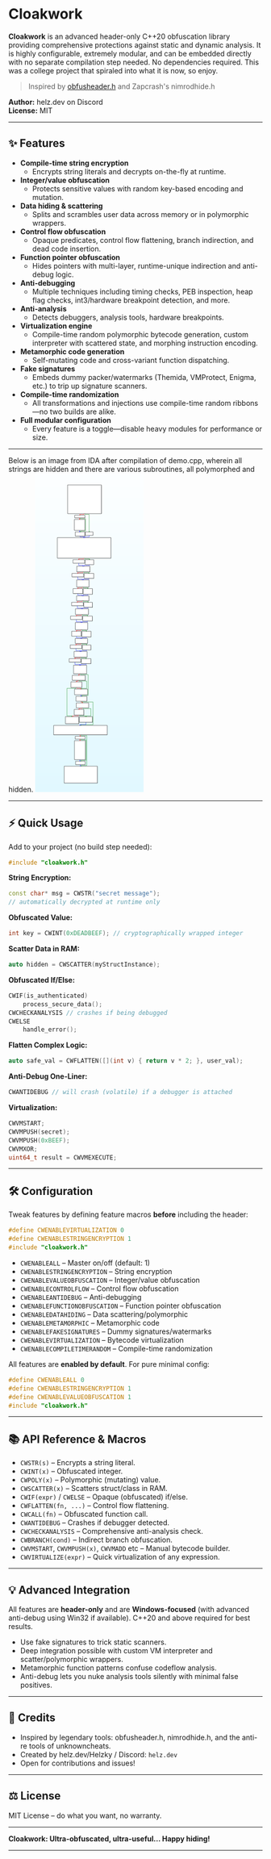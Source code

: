 # Cloakwork

**Cloakwork** is an advanced header-only C++20 obfuscation library providing comprehensive protections against static and dynamic analysis. It is highly configurable, extremely modular, and can be embedded directly with no separate compilation step needed. No dependencies required. This was a college project that spiraled into what it is now, so enjoy.

> Inspired by [obfusheader.h](https://github.com/ac3ss0r/obfusheader.h) and Zapcrash's nimrodhide.h

**Author:** helz.dev on Discord  
**License:** MIT

***

## ✨ Features

- **Compile-time string encryption**
  - Encrypts string literals and decrypts on-the-fly at runtime.
- **Integer/value obfuscation**
  - Protects sensitive values with random key-based encoding and mutation.
- **Data hiding & scattering**
  - Splits and scrambles user data across memory or in polymorphic wrappers.
- **Control flow obfuscation**
  - Opaque predicates, control flow flattening, branch indirection, and dead code insertion.
- **Function pointer obfuscation**
  - Hides pointers with multi-layer, runtime-unique indirection and anti-debug logic.
- **Anti-debugging**
  - Multiple techniques including timing checks, PEB inspection, heap flag checks, int3/hardware breakpoint detection, and more.
- **Anti-analysis**
  - Detects debuggers, analysis tools, hardware breakpoints.
- **Virtualization engine**
  - Compile-time random polymorphic bytecode generation, custom interpreter with scattered state, and morphing instruction encoding.
- **Metamorphic code generation**
  - Self-mutating code and cross-variant function dispatching.
- **Fake signatures**
  - Embeds dummy packer/watermarks (Themida, VMProtect, Enigma, etc.) to trip up signature scanners.
- **Compile-time randomization**
  - All transformations and injections use compile-time random ribbons—no two builds are alike.
- **Full modular configuration**
  - Every feature is a toggle—disable heavy modules for performance or size.

***
Below is an image from IDA after compilation of demo.cpp, wherein all strings are hidden and there are various subroutines, all polymorphed and hidden.
![Image from IDA after compilation of demo.cpp](helloworldvm.png)
***

## ⚡ Quick Usage

Add to your project (no build step needed):

```cpp
#include "cloakwork.h"
```

**String Encryption:**
```cpp
const char* msg = CWSTR("secret message");
// automatically decrypted at runtime only
```

**Obfuscated Value:**
```cpp
int key = CWINT(0xDEADBEEF); // cryptographically wrapped integer
```

**Scatter Data in RAM:**
```cpp
auto hidden = CWSCATTER(myStructInstance);
```

**Obfuscated If/Else:**
```cpp
CWIF(is_authenticated)
    process_secure_data();
CWCHECKANALYSIS // crashes if being debugged
CWELSE
    handle_error();
```

**Flatten Complex Logic:**
```cpp
auto safe_val = CWFLATTEN([](int v) { return v * 2; }, user_val);
```

**Anti-Debug One-Liner:**
```cpp
CWANTIDEBUG // will crash (volatile) if a debugger is attached
```

**Virtualization:**
```cpp
CWVMSTART;
CWVMPUSH(secret);
CWVMPUSH(0xBEEF);
CWVMXOR;
uint64_t result = CWVMEXECUTE;
```

***

## 🛠️ Configuration

Tweak features by defining feature macros **before** including the header:
```cpp
#define CWENABLEVIRTUALIZATION 0
#define CWENABLESTRINGENCRYPTION 1
#include "cloakwork.h"
```
- `CWENABLEALL` – Master on/off (default: 1)
- `CWENABLESTRINGENCRYPTION` – String encryption
- `CWENABLEVALUEOBFUSCATION` – Integer/value obfuscation
- `CWENABLECONTROLFLOW` – Control flow obfuscation
- `CWENABLEANTIDEBUG` – Anti-debugging
- `CWENABLEFUNCTIONOBFUSCATION` – Function pointer obfuscation
- `CWENABLEDATAHIDING` – Data scattering/polymorphic
- `CWENABLEMETAMORPHIC` – Metamorphic code
- `CWENABLEFAKESIGNATURES` – Dummy signatures/watermarks
- `CWENABLEVIRTUALIZATION` – Bytecode virtualization
- `CWENABLECOMPILETIMERANDOM` – Compile-time randomization

All features are **enabled by default**. For pure minimal config:

```cpp
#define CWENABLEALL 0
#define CWENABLESTRINGENCRYPTION 1
#define CWENABLEVALUEOBFUSCATION 1
#include "cloakwork.h"
```

***

## 📚 API Reference & Macros

- `CWSTR(s)` – Encrypts a string literal.
- `CWINT(x)` – Obfuscated integer.
- `CWPOLY(x)` – Polymorphic (mutating) value.
- `CWSCATTER(x)` – Scatters struct/class in RAM.
- `CWIF(expr)` / `CWELSE` – Opaque (obfuscated) if/else.
- `CWFLATTEN(fn, ...)` – Control flow flattening.
- `CWCALL(fn)` – Obfuscated function call.
- `CWANTIDEBUG` – Crashes if debugger detected.
- `CWCHECKANALYSIS` – Comprehensive anti-analysis check.
- `CWBRANCH(cond)` – Indirect branch obfuscation.
- `CWVMSTART`, `CWVMPUSH(x)`, `CWVMADD` etc – Manual bytecode builder.
- `CWVIRTUALIZE(expr)` – Quick virtualization of any expression.

***

## 💡 Advanced Integration

All features are **header-only** and are **Windows-focused** (with advanced anti-debug using Win32 if available). C++20 and above required for best results.

- Use fake signatures to trick static scanners.
- Deep integration possible with custom VM interpreter and scatter/polymorphic wrappers.
- Metamorphic function patterns confuse codeflow analysis.
- Anti-debug lets you nuke analysis tools silently with minimal false positives.

***

## 🪪 Credits

- Inspired by legendary tools: obfusheader.h, nimrodhide.h, and the anti-re tools of unknowncheats.
- Created by helz.dev/Helzky / Discord: `helz.dev`
- Open for contributions and issues!

***

## ⚖️ License

MIT License – do what you want, no warranty.

***

**Cloakwork: Ultra-obfuscated, ultra-useful… Happy hiding!**

---

